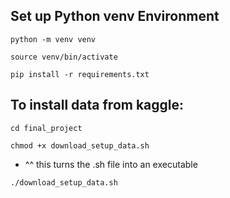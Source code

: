 ## Set up Python venv Environment
```
python -m venv venv
```

```
source venv/bin/activate
```

```
pip install -r requirements.txt
```

## To install data from kaggle: 
```
cd final_project
```

```
chmod +x download_setup_data.sh
```
- ^^ this turns the .sh file into an executable 

```
./download_setup_data.sh
```

